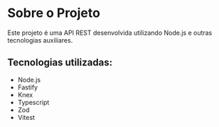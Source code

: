 # Sobre o Projeto
Este projeto é uma API REST desenvolvida utilizando Node.js e outras tecnologias auxiliares. 

## Tecnologias utilizadas:
- Node.js
- Fastify
- Knex
- Typescript
- Zod
- Vitest
